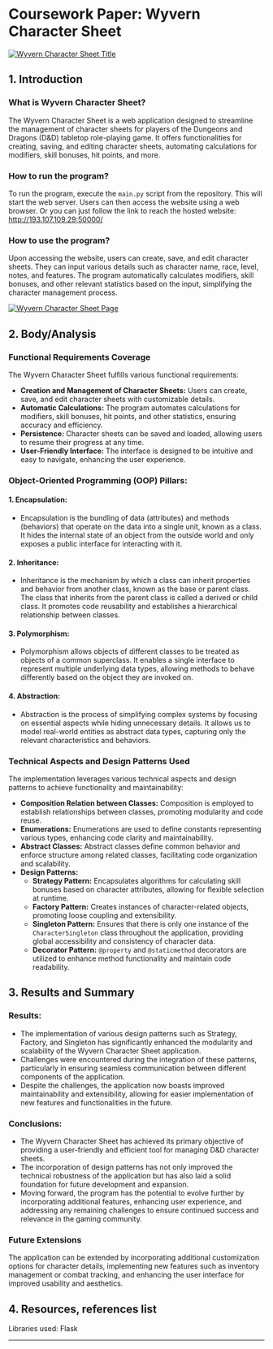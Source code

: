 # Coursework Paper: Wyvern Character Sheet

[![Wyvern Character Sheet Title](https://i.ibb.co/R6ZYbQC/2024-05-17-043257679.png)](https://ibb.co/C9Nm8Vn)


## 1. Introduction

### What is Wyvern Character Sheet?

The Wyvern Character Sheet is a web application designed to streamline the management of character sheets for players of the Dungeons and Dragons (D&D) tabletop role-playing game. It offers functionalities for creating, saving, and editing character sheets, automating calculations for modifiers, skill bonuses, hit points, and more.

### How to run the program?

To run the program, execute the `main.py` script from the repository. This will start the web server. Users can then access the website using a web browser.
Or you can just follow the link to reach the hosted website: http://193.107.109.29:50000/

### How to use the program?

Upon accessing the website, users can create, save, and edit character sheets. They can input various details such as character name, race, level, notes, and features. The program automatically calculates modifiers, skill bonuses, and other relevant statistics based on the input, simplifying the character management process.

[![Wyvern Character Sheet Page](https://i.ibb.co/XpdL3XL/2024-05-17-043607798.png)](https://ibb.co/K7QhL6h)

## 2. Body/Analysis

### Functional Requirements Coverage

The Wyvern Character Sheet fulfills various functional requirements:

- **Creation and Management of Character Sheets:** Users can create, save, and edit character sheets with customizable details.
- **Automatic Calculations:** The program automates calculations for modifiers, skill bonuses, hit points, and other statistics, ensuring accuracy and efficiency.
- **Persistence:** Character sheets can be saved and loaded, allowing users to resume their progress at any time.
- **User-Friendly Interface:** The interface is designed to be intuitive and easy to navigate, enhancing the user experience.
  
### Object-Oriented Programming (OOP) Pillars:

#### 1. Encapsulation:
- Encapsulation is the bundling of data (attributes) and methods (behaviors) that operate on the data into a single unit, known as a class. It hides the internal state of an object from the outside world and only exposes a public interface for interacting with it.

#### 2. Inheritance:
- Inheritance is the mechanism by which a class can inherit properties and behavior from another class, known as the base or parent class. The class that inherits from the parent class is called a derived or child class. It promotes code reusability and establishes a hierarchical relationship between classes.

#### 3. Polymorphism:
- Polymorphism allows objects of different classes to be treated as objects of a common superclass. It enables a single interface to represent multiple underlying data types, allowing methods to behave differently based on the object they are invoked on.

#### 4. Abstraction:
- Abstraction is the process of simplifying complex systems by focusing on essential aspects while hiding unnecessary details. It allows us to model real-world entities as abstract data types, capturing only the relevant characteristics and behaviors.

### Technical Aspects and Design Patterns Used

The implementation leverages various technical aspects and design patterns to achieve functionality and maintainability:

- **Composition Relation between Classes:** Composition is employed to establish relationships between classes, promoting modularity and code reuse.
- **Enumerations:** Enumerations are used to define constants representing various types, enhancing code clarity and maintainability.
- **Abstract Classes:** Abstract classes define common behavior and enforce structure among related classes, facilitating code organization and scalability.
- **Design Patterns:**
  - **Strategy Pattern:** Encapsulates algorithms for calculating skill bonuses based on character attributes, allowing for flexible selection at runtime.
  - **Factory Pattern:** Creates instances of character-related objects, promoting loose coupling and extensibility.
  - **Singleton Pattern:** Ensures that there is only one instance of the `CharacterSingleton` class throughout the application, providing global accessibility and consistency of character data.
  - **Decorator Pattern:** `@property` and `@staticmethod` decorators are utilized to enhance method functionality and maintain code readability.

## 3. Results and Summary

### Results:
- The implementation of various design patterns such as Strategy, Factory, and Singleton has significantly enhanced the modularity and scalability of the Wyvern Character Sheet application.
- Challenges were encountered during the integration of these patterns, particularly in ensuring seamless communication between different components of the application.
- Despite the challenges, the application now boasts improved maintainability and extensibility, allowing for easier implementation of new features and functionalities in the future.

### Conclusions:
- The Wyvern Character Sheet has achieved its primary objective of providing a user-friendly and efficient tool for managing D&D character sheets.
- The incorporation of design patterns has not only improved the technical robustness of the application but has also laid a solid foundation for future development and expansion.
- Moving forward, the program has the potential to evolve further by incorporating additional features, enhancing user experience, and addressing any remaining challenges to ensure continued success and relevance in the gaming community.


### Future Extensions

The application can be extended by incorporating additional customization options for character details, implementing new features such as inventory management or combat tracking, and enhancing the user interface for improved usability and aesthetics.

## 4. Resources, references list

Libraries used: Flask

---
